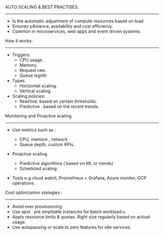 AUTO SCALING & BEST PRACTISES. 

---

* Is the automatic adjustment of compute resources based on load.
* Ensures p4mance, availability and cost efficiency.
* Common in microservices, web apps and event driven systems.

How it works: 

---

* Triggers:
  * CPU usage.
  * Memory.
  * Request rate.
  * Queue legnth
* Types.
  * Horizontal scaling.
  * Vertical scaling.
* Scaling policies:
  * Reactive: based on certain thresholds.
  * Predictive . based on the recent trends.


Monitoring and Proactive scaling. 

---

* Use metrics such as :

  * CPU, memore , network
  * Queue depth, custom KPIs.
* Proactive scaling.

  * Predictive algorithms ( based on ML or trends)
  * Scheduled scaling
* Tools e.g cloud watch, Prometheus + Grafana, Azure monitor, GCP operations. 

Cost optimization stategies : 

---

* Avoid over provinsioning
* Use spot . pre empitable instances for batch workload.s.
* Apply resoiurce limits & quotas.
  Right size regularly based on actiual usage.
* Use autopausing or scale to zero features for idle  services.
